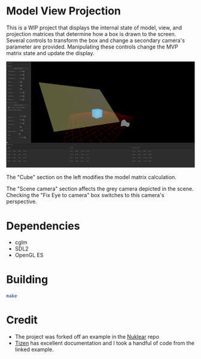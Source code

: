 # Model View Projection

This is a WIP project that displays the internal state of model, view, and projection matrices that determine how a box is drawn to the screen.
Several controls to transform the box and change a secondary camera's parameter are provided. Manipulating these controls change the MVP matrix state and update the display.

![preview](https://github.com/jpe90/images/raw/master/mvp_ss.png)

The "Cube" section on the left modifies the model matrix calculation.

The "Scene camera" section affects the grey camera depicted in the scene. Checking the "Fix Eye to camera" box switches to this camera's perspective.

# Dependencies

- cglm
- SDL2
- OpenGL ES

# Building

```Bash 
make
```

# Credit

- The project was forked off an example in the [Nuklear](https://github.com/Immediate-Mode-UI/Nuklear) repo
- [Tizen](https://developer.tizen.org/dev-guide/2.3.1/org.tizen.tutorials/html/native/graphics/opengl_tutorial_n.htm) has excellent documentation and I took a handful of code from the linked example.
